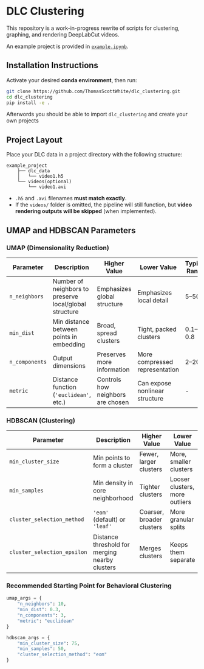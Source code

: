 # DLC Clustering

This repository is a work-in-progress rewrite of scripts for clustering, graphing, and rendering DeepLabCut videos.

An example project is provided in [`example.ipynb`](example.ipynb).

## Installation Instructions

Activate your desired **conda environment**, then run:

```bash
git clone https://github.com/ThomasScottWhite/dlc_clustering.git
cd dlc_clustering
pip install -e .
```
Afterwords you should be able to import `dlc_clustering` and create your own projects

## Project Layout

Place your DLC data in a project directory with the following structure:
```
example_project
    ├── dlc_data
    │   └── video1.h5
    └── videos(optional)
        └── video1.avi
```
- `.h5` and `.avi` filenames **must match exactly**.
- If the `videos/` folder is omitted, the pipeline will still function, but **video rendering outputs will be skipped** (when implemented).

## UMAP and HDBSCAN Parameters

### UMAP (Dimensionality Reduction)

| Parameter      | Description                                             | Higher Value                      | Lower Value                          | Typical Range |
|----------------|---------------------------------------------------------|-----------------------------------|---------------------------------------|----------------|
| `n_neighbors`  | Number of neighbors to preserve local/global structure  | Emphasizes global structure       | Emphasizes local detail               | 5–50          |
| `min_dist`     | Min distance between points in embedding                | Broad, spread clusters            | Tight, packed clusters                | 0.1–0.8       |
| `n_components` | Output dimensions                                       | Preserves more information        | More compressed representation        | 2–20          |
| `metric`       | Distance function (`'euclidean'`, etc.)                 | Controls how neighbors are chosen | Can expose nonlinear structure        | -             |

### HDBSCAN (Clustering)

| Parameter                   | Description                                       | Higher Value                       | Lower Value                           | Typical Range   |
|----------------------------|---------------------------------------------------|------------------------------------|----------------------------------------|-----------------|
| `min_cluster_size`         | Min points to form a cluster                      | Fewer, larger clusters             | More, smaller clusters                 | 20–150          |
| `min_samples`              | Min density in core neighborhood                  | Tighter clusters                   | Looser clusters, more outliers         | 5–100           |
| `cluster_selection_method` | `'eom'` (default) or `'leaf'`                     | Coarser, broader clusters          | More granular splits                   | `'eom'`, `'leaf'`|
| `cluster_selection_epsilon`| Distance threshold for merging nearby clusters    | Merges clusters                    | Keeps them separate                    | 0.0–0.5         |

### Recommended Starting Point for Behavioral Clustering

```python
umap_args = {
    "n_neighbors": 10,
    "min_dist": 0.3,
    "n_components": 3,
    "metric": "euclidean"
}

hdbscan_args = {
    "min_cluster_size": 75,
    "min_samples": 50,
    "cluster_selection_method": "eom"
}
